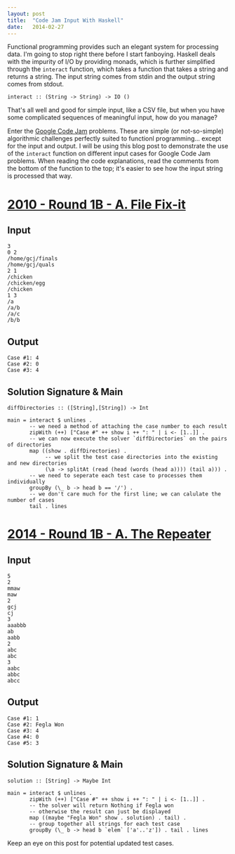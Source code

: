 ```yaml
---
layout: post
title:  "Code Jam Input With Haskell"
date:   2014-02-27
---
```


Functional programming provides such an elegant system for processing data.  I'm going to stop right there before I start fanboying.  Haskell deals with the impurity of I/O by providing monads, which is further simplified through the `interact` function, which takes a function that takes a string and returns a string.  The input string comes from stdin and the output string comes from stdout.

```
interact :: (String -> String) -> IO ()
```

That's all well and good for simple input, like a CSV file, but when you have some complicated sequences of meaningful input, how do you manage?

Enter the [Google Code Jam](http://code.google.com/codejam/) problems.  These are simple (or not-so-simple) algorithmic challenges perfectly suited to functionl programming... except for the input and output.  I will be using this blog post to demonstrate the use of the `interact` function on different input cases for Google Code Jam problems.  When reading the code explanations, read the comments from the bottom of the function to the top; it's easier to see how the input string is processed that way.

# [2010 - Round 1B - A. File Fix-it](http://code.google.com/codejam/contest/635101/dashboard#s=p0)

## Input

```
3
0 2
/home/gcj/finals
/home/gcj/quals
2 1
/chicken
/chicken/egg
/chicken
1 3
/a
/a/b
/a/c
/b/b
```

## Output

```
Case #1: 4
Case #2: 0
Case #3: 4
```

## Solution Signature & Main

```
diffDirectories :: ([String],[String]) -> Int

main = interact $ unlines .
       -- we need a method of attaching the case number to each result
       zipWith (++) ["Case #" ++ show i ++ ": " | i <- [1..]] .
       -- we can now execute the solver `diffDirectories` on the pairs of directories
       map ((show . diffDirectories) .
            -- we split the test case directories into the existing and new directories
            (\a -> splitAt (read (head (words (head a)))) (tail a))) .
       -- we need to seperate each test case to processes them individually
       groupBy (\_ b -> head b == '/') .
       -- we don't care much for the first line; we can calulate the number of cases
       tail . lines
```

# [2014 - Round 1B - A. The Repeater](http://code.google.com/codejam/contest/2994486/dashboard#s=p0)

## Input

```
5
2
mmaw
maw
2
gcj
cj
3
aaabbb
ab
aabb
2
abc
abc
3
aabc
abbc
abcc
```

## Output

```
Case #1: 1
Case #2: Fegla Won
Case #3: 4
Case #4: 0
Case #5: 3
```

## Solution Signature & Main

```
solution :: [String] -> Maybe Int

main = interact $ unlines .
       zipWith (++) ["Case #" ++ show i ++ ": " | i <- [1..]] .
       -- the solver will return Nothing if Fegla won
       -- otherwise the result can just be displayed
       map ((maybe "Fegla Won" show . solution) . tail) .
       -- group together all strings for each test case
       groupBy (\_ b -> head b `elem` ['a'..'z']) . tail . lines
```

Keep an eye on this post for potential updated test cases.
